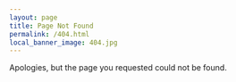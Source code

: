 ```yaml
---
layout: page
title: Page Not Found
permalink: /404.html
local_banner_image: 404.jpg
---
```


Apologies, but the page you requested could not be found.<br />
